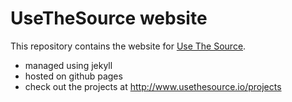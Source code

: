 # UseTheSource website

This repository contains the website for [Use The Source](http://www.usethesource.io).

* managed using jekyll 
* hosted on github pages
* check out the projects at <http://www.usethesource.io/projects>

